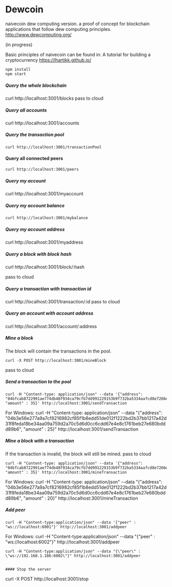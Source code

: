 # Dewcoin 

naivecoin dew computing version. a proof of concept for blockchain applications that follow dew computing principles. http://www.dewcomputing.org/

(in progress)

Basic principles of naivecoin can be found in: A tutorial for building a cryptocurrency https://lhartikk.github.io/
```
npm install
npm start
```


##### Query the whole blockchain
curl http://localhost:3001/blocks
pass to cloud


##### Query all accounts

curl http://localhost:3001/accounts


##### Query the transaction pool
```
curl http://localhost:3001/transactionPool
```


#### Query all connected peers
```
curl http://localhost:3001/peers
```


##### Query my account

curl http://localhost:3001/myaccount


##### Query my account balance
```
curl http://localhost:3001/mybalance
```


##### Query my account address

curl http://localhost:3001/myaddress



##### Query a block with block hash

curl http://localhost:3001/block/:hash

pass to cloud



##### Query a transaction with transaction id

curl http://localhost:3001/transaction/:id
pass to cloud


##### Query an account with account address

curl http://localhost:3001/account/:address



##### Mine a block
The block will contain the transactions in the pool.
```
curl -X POST http://localhost:3001/mineBlock
``` 
pass to cloud


##### Send a transaction to the pool
```
curl -H "Content-type: application/json" --data '{"address": "04bfcab8722991ae774db48f934ca79cfb7dd991229153b9f732ba5334aafcd8e7266e47076996b55a14bf9913ee3145ce0cfc1372ada8ada74bd287450313534b", "amount" : 35}' http://localhost:3001/sendTransaction
```
For Windows:
curl -H "Content-type: application/json" --data "{\"address\": \"04b3e56e277a9a7cf8216982cf85f1b8edd51de012f1222bd2b37bb1217a42d31f8feda18be34aa09a759d2a70c5d6d0cc6cdd67e4e8c1761beb27e680bddd89b6\", \"amount\" : 25}" http://localhost:3001/sendTransaction



##### Mine a block with a transaction
If the transaction is invalid, the block will still be mined.
pass to cloud
```
curl -H "Content-type: application/json" --data '{"address": "04bfcab8722991ae774db48f934ca79cfb7dd991229153b9f732ba5334aafcd8e7266e47076996b55a14bf9913ee3145ce0cfc1372ada8ada74bd287450313534b", "amount" : 35}' http://localhost:3001/mineTransaction
```
For Windows:
curl -H "Content-type: application/json" --data "{\"address\": \"04b3e56e277a9a7cf8216982cf85f1b8edd51de012f1222bd2b37bb1217a42d31f8feda18be34aa09a759d2a70c5d6d0cc6cdd67e4e8c1761beb27e680bddd89b6\", \"amount\" : 20}" http://localhost:3001/mineTransaction


##### Add peer
```
curl -H "Content-type:application/json" --data '{"peer" : "ws://localhost:6001"}' http://localhost:3001/addpeer
```
For Windows:
curl -H "Content-type:application/json" --data "{\"peer\" : \"ws://localhost:6002\"}" http://localhost:3001/addpeer
```
curl -H "Content-type:application/json" --data "{\"peer\" : \"ws://192.168.1.186:6002\"}" http://localhost:3001/addpeer


#### Stop the server
```
curl -X POST http://localhost:3001/stop
```

